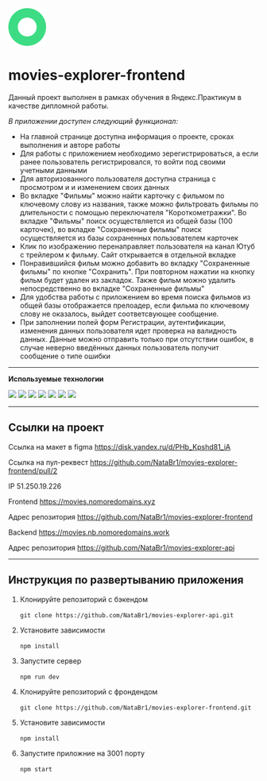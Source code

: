<img src="./src/icons/logo.svg">

# movies-explorer-frontend

Данный проект выполнен в рамках обучения в Яндекс.Практикум в качестве дипломной работы.

*В приложении доступен следующий функционал:*
* На главной странице доступна информация о проекте, сроках выполнения и авторе работы
* Для работы с приложением необходимо зерегистрироваться, а если ранее пользователь регистрировался, то войти под своими учетными данными
* Для авторизованного пользователя доступна страница с просмотром и и изменением своих данных
* Во вкладке "Фильмы" можно найти карточку с фильмом по ключевому слову из названия, также можно фильтровать фильмы по длительности с помощью переключателя "Короткометражки". Во вкладке "Фильмы" поиск осуществляется из общей базы (100 карточек), во вкладке "Сохраненные фильмы" поиск осуществляется из базы сохраненных пользователем карточек
* Клик по изображению перенаправляет пользователя на канал Ютуб с трейлером к фильму. Сайт открывается в отдельной вкладке
* Понравившийся фильм можно добавить во вкладку "Сохраненные фильмы" по кнопке "Сохранить". При повторном нажатии на кнопку фильм будет удален из закладок. Также фильм можно удалить непосредственно во вкладке "Сохраненные фильмы"
* Для удобства работы с приложением во время поиска фильмов из общей базы отображается прелоадер, если фильма по ключевому слову не оказалось, выйдет соответсвующее сообщение.
* При заполнении полей форм Регистрации, аутентификации, изменения данных пользователя идет проверка на валидность данных. Данные можно отправить только при отсутствии ошибок, в случае неверно введённых данных пользователь получит сообщение о типе ошибки

***

**Используемые технологии**

<div>
  <img src="https://img.shields.io/badge/HTML5-202020?style=for-the-badge&logo=html5&logoColor=3DDC84">
  <img src="https://img.shields.io/badge/CSS3-202020?style=for-the-badge&logo=css3&logoColor=3DDC84">
  <img src="https://img.shields.io/badge/JavaScript-202020?style=for-the-badge&logo=javascript&logoColor=3DDC84">
  <img src="https://img.shields.io/badge/react-%2320232a.svg?style=for-the-badge&logo=react&logoColor=3DDC84">
  <img src="https://img.shields.io/badge/React_Router-202020?style=for-the-badge&logo=react-router&logoColor=3DDC84">
  <img src="https://img.shields.io/badge/express_js-202020?style=for-the-badge&logo=nodedotjs&logoColor=3DDC84">
  <img src="https://img.shields.io/badge/mongoDB-202020?style=for-the-badge&logo=mongodb&logoColor=3DDC84">
</div>

***

## Ссылки на проект

Ссылка на макет в figma https://disk.yandex.ru/d/PHb_Kpshd81_iA

Ссылка на пул-реквест https://github.com/NataBr1/movies-explorer-frontend/pull/2

IP 51.250.19.226

Frontend https://movies.nomoredomains.xyz

Адрес репозитория https://github.com/NataBr1/movies-explorer-frontend

Backend https://movies.nb.nomoredomains.work

Адрес репозитория https://github.com/NataBr1/movies-explorer-api

***

## Инструкция по развертыванию приложения

1. Клонируйте репозиторий с бэкендом

    `git clone https://github.com/NataBr1/movies-explorer-api.git`

2. Установите зависимости

    `npm install`

3. Запустите сервер

    `npm run dev`

4. Клонируйте репозиторий с фрондендом

    `git clone https://github.com/NataBr1/movies-explorer-frontend.git`

5. Установите зависимости

    `npm install`

6. Запустите приложние на 3001 порту

    `npm start`
